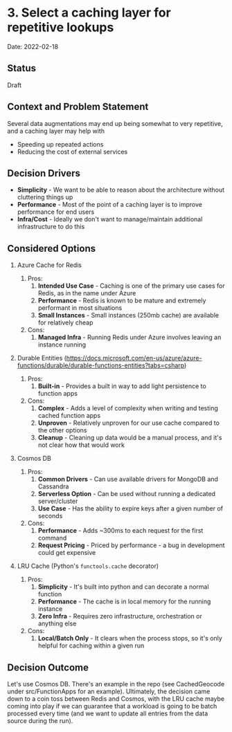 # 3. Select a caching layer for repetitive lookups

Date: 2022-02-18

## Status

Draft

## Context and Problem Statement

Several data augmentations may end up being somewhat to very repetitive, and a caching layer may help with

- Speeding up repeated actions
- Reducing the cost of external services

## Decision Drivers

- **Simplicity** - We want to be able to reason about the architecture without cluttering things up
- **Performance** - Most of the point of a caching layer is to improve performance for end users
- **Infra/Cost** - Ideally we don't want to manage/maintain additional infrastructure to do this

## Considered Options

1. Azure Cache for Redis
    1. Pros:
        1. **Intended Use Case** - Caching is one of the primary use cases for Redis, as in the name under Azure
        2. **Performance** - Redis is known to be mature and extremely performant in most situations
        3. **Small Instances** - Small instances (250mb cache) are available for relatively cheap
    2. Cons:
        1. **Managed Infra** - Running Redis under Azure involves leaving an instance running

2. Durable Entities (https://docs.microsoft.com/en-us/azure/azure-functions/durable/durable-functions-entities?tabs=csharp)
    1. Pros:
        1. **Built-in** - Provides a built in way to add light persistence to function apps
    2. Cons:
        1. **Complex** - Adds a level of complexity when writing and testing cached function apps
        2. **Unproven** - Relatively unproven for our use cache compared to the other options
        3. **Cleanup** - Cleaning up data would be a manual process, and it's not clear how that would work

3. Cosmos DB
    1. Pros:
        1. **Common Drivers** - Can use available drivers for MongoDB and Cassandra
        2. **Serverless Option** - Can be used without running a dedicated server/cluster
        3. **Use Case** - Has the ability to expire keys after a given number of seconds
    2. Cons:
        1. **Performance** - Adds ~300ms to each request for the first command
        2. **Request Pricing** - Priced by performance - a bug in development could get expensive

4. LRU Cache (Python's `functools.cache` decorator)
    1. Pros:
        1. **Simplicity** - It's built into python and can decorate a normal function
        2. **Performance** - The cache is in local memory for the running instance
        3. **Zero Infra** - Requires zero infrastructure, orchestration or anything else
    2. Cons:
        1. **Local/Batch Only** - It clears when the process stops, so it's only helpful for caching within a given run

## Decision Outcome

Let's use Cosmos DB. There's an example in the repo (see CachedGeocode under src/FunctionApps for an example). Ultimately, the decision came down to a coin toss between Redis and Cosmos, with the LRU cache maybe coming into play if we can guarantee that a workload is going to be batch processed every time (and we want to update all entries from the data source during the run).
